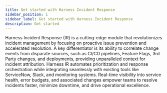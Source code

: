 ```yaml
---
title: Get started with Harness Incident Response
sidebar_position: 1
sidebar_label: Get started with Harness Incident Response
description: Get started
---
```


Harness Incident Response (IR) is a cutting-edge module that revolutionizes incident management by focusing on proactive issue prevention and accelerated resolution. A key differentiator is its ability to correlate change events from disparate sources, such as CI/CD pipelines, Feature Flags, 3rd Party changes, and deployments, providing unparalleled context for incident attribution. Harness IR automates prioritization and response orchestration while integrating seamlessly with existing tools like ServiceNow, Slack, and monitoring systems. Real-time visibility into service health, error budgets, and associated changes empower teams to resolve incidents faster, minimize downtime, and drive operational excellence.